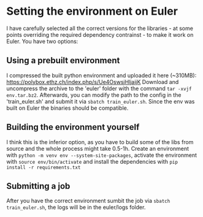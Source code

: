 # Setting the environment on Euler

I have carefully selected all the correct versions for the libraries - at some points overriding the required dependency contrainst - to make it work on Euler.
You have two options:

## Using a prebuilt environment
I compressed the built python environment and uploaded it here (~310MB): https://polybox.ethz.ch/index.php/s/Ue4OswsjHljaijK
Download and uncompress the archive to the 'euler' folder with the command `tar -xvjf env.tar.bz2`. Afterwards, you can modify the path to the config in the 'train_euler.sh' and submit it via `sbatch train_euler.sh`.
Since the env was built on Euler the binaries should be compatible.

## Building the environment yourself
I think this is the inferior option, as you have to build some of the libs from source and the whole process might take 0.5-1h.
Create an environment with `python -m venv env --system-site-packages`, activate the environment with `source env/bin/activate` and install the dependencies with `pip install -r requirements.txt`

## Submitting a job
After you have the correct environment sumbit the job via `sbatch train_euler.sh`, the logs will be in the euler/logs folder.